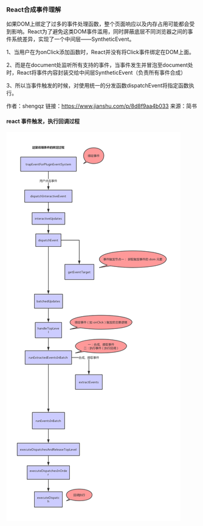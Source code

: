 ### React合成事件理解

如果DOM上绑定了过多的事件处理函数，整个页面响应以及内存占用可能都会受到影响。React为了避免这类DOM事件滥用，同时屏蔽底层不同浏览器之间的事件系统差异，实现了一个中间层——SyntheticEvent。

1、当用户在为onClick添加函数时，React并没有将Click事件绑定在DOM上面。

2、而是在document处监听所有支持的事件，当事件发生并冒泡至document处时，React将事件内容封装交给中间层SyntheticEvent（负责所有事件合成）

3、所以当事件触发的时候，对使用统一的分发函数dispatchEvent将指定函数执行。

作者：shengqz
链接：https://www.jianshu.com/p/8d8f9aa4b033
来源：简书

#### react 事件触发，执行回调过程

<img src="https://github.com/HanLess/react-analysis/blob/master/img/react%E4%BA%8B%E4%BB%B6%E7%9A%84%E8%A7%A6%E5%8F%91.png" />
